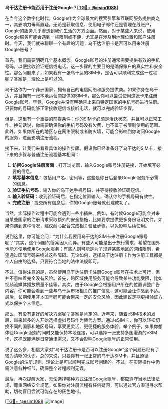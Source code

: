 **乌干达注册卡能否用于注册Google？[[TG💪+ @esim1088](https://t.me/s/esim1088)]**

在当今这个数字化时代，Google作为全球最大的搜索引擎和互联网服务提供商之一，其影响力毋庸置疑。无论是获取信息、使用电子邮件还是管理在线账户，Google的服务几乎渗透到我们生活的方方面面。然而，对于某些人来说，使用Google服务可能会遇到一些限制或不便，尤其是在涉及到地理位置和账户注册时。今天，我们就来聊聊一个有趣的话题：乌干达注册卡是否可以用来注册Google账号？

首先，我们需要明确几个基本概念。Google账号的注册通常需要提供有效的手机号码，以便接收验证短信或电话。这一步骤的主要目的是确保账户的真实性和安全性。那么问题来了，如果我有一张乌干达的SIM卡，是否可以顺利完成这一过程呢？答案是：理论上是可以的。

乌干达作为一个非洲国家，拥有自己的电信网络和服务提供商。如果你身在乌干达，并且拥有一张本地运营商提供的SIM卡，那么你可以尝试使用这张卡来注册Google账号。毕竟，Google并没有明确禁止来自特定国家的手机号码进行注册。只要你的号码能够正常接收短信或接听电话，就可以完成验证步骤。

但是，这里有一个重要的前提条件：你的SIM卡必须是活跃状态，并且可以正常工作。换句话说，你需要确保你的手机号码没有欠费，也不属于被限制使用的范围。此外，如果你所在的地区存在网络限制或者防火墙，可能会影响到你访问Google的服务，进而影响注册流程。

接下来，让我们来看看具体的操作步骤。假设你已经准备好了乌干达的SIM卡，接下来的步骤与普通注册流程基本相同：

1. **访问Google注册页面**：打开浏览器，输入Google账号注册链接，开始填写必要的信息。
2. **填写基本信息**：包括用户名、密码等，这些是你日后登录Google服务所必需的信息。
3. **验证手机号码**：输入你的乌干达手机号码，并等待接收验证码短信。
4. **输入验证码**：收到验证码后，在指定位置输入，确认你的手机号码有效性。
5. **完成注册**：提交所有信息后，你的Google账号就创建成功了。

当然，实际操作过程中可能会遇到一些小插曲。例如，有时候Google可能会对来自某些国家的注册请求采取额外的安全措施，比如要求提供更多身份证明文件。如果你遇到这种情况，建议耐心配合完成相关验证步骤，以免影响后续使用。

说到这里，你可能会问：“为什么我要用乌干达的SIM卡来注册Google账号呢？”其实，这个问题的答案因人而异。有些人可能是出于旅行需求，希望在国外也能方便地使用Google服务；有些人则可能是为了规避某些地区的网络限制，希望通过国际号码来绕过这些障碍。无论如何，选择乌干达注册卡作为注册工具都是个人自由的选择，只要符合当地的法律法规即可。

不过，值得注意的是，虽然使用乌干达注册卡注册Google账号在技术上可行，但并不意味着完全没有风险。首先，跨区域使用服务可能会导致某些功能受限，比如视频流媒体播放质量不佳等。其次，由于Google会根据用户所在的位置调整广告内容，你可能会看到一些与乌干达市场相关的推广信息，这可能会让你感到不适。最后，长期使用非本国号码可能会带来一定的安全风险，因此建议定期更换验证方式以保护个人信息。

那么，有没有更好的解决方案呢？答案是肯定的。近年来，随着eSIM技术的发展，越来越多的人开始选择虚拟号码作为替代方案。通过eSIM卡，你可以轻松切换不同的国家和地区号码，享受更灵活、更便捷的服务体验。举个例子，如果你想体验Google服务的同时又能保持本地连接，可以选择一张支持多国漫游的eSIM卡，这样既能满足日常通讯需求，又不会影响Google账号的正常使用。

说了这么多，相信大家对“乌干达注册卡是否可以注册Google”这个问题已经有了较为清晰的认识。总的来说，只要你有一张正常的乌干达SIM卡，并且遵循Google的注册规则，理论上是可以顺利完成账号创建的。不过，在实际操作中仍需注意各种细节，确保整个过程顺利无误。

最后，再次提醒大家，无论选择哪种方式注册Google账号，都应遵守当地法律法规，尊重网络安全规范。如果你对注册流程有任何疑问，可以通过官方渠道寻求帮助，切勿盲目尝试可能存在的灰色地带。

[[TG💪+ @esim1088](https://t.me/s/esim1088) ![Image](https://i.postimg.cc/4NQfJmqS/Snipaste-2025-05-13-00-14-12.png)]